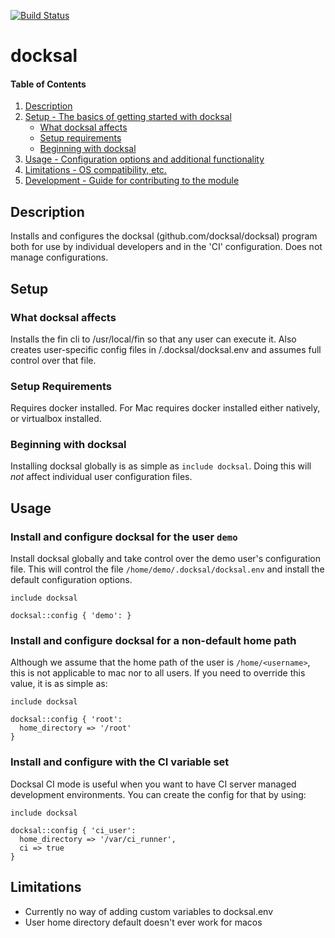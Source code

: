 [![Build Status](https://travis-ci.org/microserve-io/puppet-docksal.svg?branch=master)](https://travis-ci.org/microserve-io/puppet-docksal)

# docksal
#### Table of Contents

1. [Description](#description)
2. [Setup - The basics of getting started with docksal](#setup)
    * [What docksal affects](#what-docksal-affects)
    * [Setup requirements](#setup-requirements)
    * [Beginning with docksal](#beginning-with-docksal)
3. [Usage - Configuration options and additional functionality](#usage)
4. [Limitations - OS compatibility, etc.](#limitations)
5. [Development - Guide for contributing to the module](#development)

## Description

Installs and configures the docksal (github.com/docksal/docksal) program both for use by individual developers and in the 'CI' configuration. Does not manage configurations.

## Setup

### What docksal affects

Installs the fin cli to /usr/local/fin so that any user can execute it. Also creates user-specific config files in <home>/.docksal/docksal.env and assumes full control over that file.

### Setup Requirements

Requires docker installed. For Mac requires docker installed either natively, or virtualbox installed.

### Beginning with docksal

Installing docksal globally is as simple as `include docksal`. Doing this will *not* affect individual user configuration files.

## Usage

### Install and configure docksal for the user `demo`

Install docksal globally and take control over the demo user's configuration file. This will control the file `/home/demo/.docksal/docksal.env` and install the default configuration options.

```puppet
include docksal

docksal::config { 'demo': }
```

### Install and configure docksal for a non-default home path

Although we assume that the home path of the user is `/home/<username>`, this is not applicable to mac nor to all users. If you need to override this value, it is as simple as:

```puppet
include docksal

docksal::config { 'root':
  home_directory => '/root'
}
```

### Install and configure with the CI variable set

Docksal CI mode is useful when you want to have CI server managed development environments. You can create the config for that by using:

```puppet
include docksal

docksal::config { 'ci_user':
  home_directory => '/var/ci_runner',
  ci => true
}
```

## Limitations

* Currently no way of adding custom variables to docksal.env
* User home directory default doesn't ever work for macos
